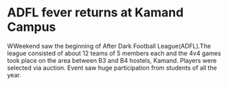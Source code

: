 ADFL fever returns at Kamand Campus
===================================

WWeekend saw the beginning of After Dark Football League(ADFL).The league
consisted of about 12 teams of 5 members each and the 4v4 games took place
on the area between B3 and B4 hostels, Kamand. Players were selected via
auction. Event saw huge participation from students of all the year.